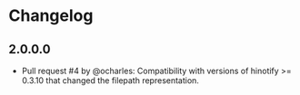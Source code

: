 # Changelog

## 2.0.0.0

- Pull request #4 by @ocharles: Compatibility with versions of hinotify >=
  0.3.10 that changed the filepath representation.

